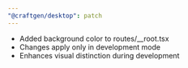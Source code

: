 ```yaml
---
"@craftgen/desktop": patch
---
```


- Added background color to routes/\_\_root.tsx
- Changes apply only in development mode
- Enhances visual distinction during development
